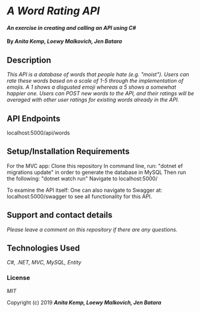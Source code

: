 # _A Word Rating API_

#### _An exercise in creating and calling an API using C#_

#### By _Anita Kemp, Loewy Malkovich, Jen Batara_

## Description

_This API is a database of words that people hate (e.g. "moist"). Users can rate these words based on a scale of 1-5 through the implementation of emojis. A 1 shows a disgusted emoji whereas a 5 shows a somewhat happier one. Users can POST new words to the API, and their ratings will be averaged with other user ratings for existing words already in the API._

## API Endpoints 
localhost:5000/api/words

## Setup/Installation Requirements
For the MVC app: 
Clone this repository
In command line, run: "dotnet ef migrations update" in order to generate the database in MySQL
Then run the following: "dotnet watch run"
Navigate to localhost:5000/

To examine the API itself: 
One can also navigate to Swagger at: localhost:5000/swagger to see all functionality for this API. 

## Support and contact details

_Please leave a comment on this repository if there are any questions._

## Technologies Used

_C#, .NET, MVC, MySQL, Entity_

### License

*MIT*

Copyright (c) 2019 **_Anita Kemp, Loewy Malkovich, Jen Batara_**
